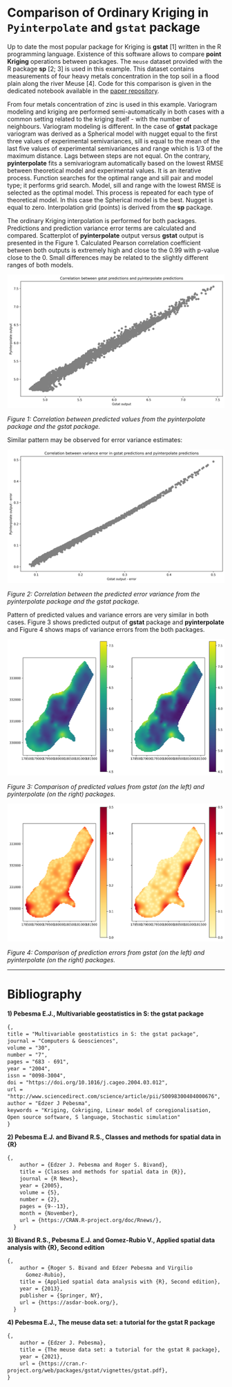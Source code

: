# Comparison of Ordinary Kriging in `Pyinterpolate` and `gstat` package

Up to date the most popular package for Kriging is **gstat** [1] written in the R programming language. Existence of this software allows to compare **point Kriging** operations between packages. The `meuse` dataset provided with the R package **sp** [2; 3] is used in this example. This dataset contains measurements of four heavy metals concentration in the top soil in a flood plain along the river Meuse [4]. Code for this comparison is given in the dedicated notebook available in the [paper repository](https://github.com/SimonMolinsky/pyinterpolate-paper/tree/main/paper-examples/example-gstat-comparison).

From four metals concentration of zinc is used in this example. Variogram modeling and kriging are performed semi-automatically in both cases with a common setting related to the kriging itself - with the number of neighbours. Variogram modeling is different. In the case of **gstat** package variogram was derived as a Spherical model with nugget equal to the first three values of experimental semivariances, sill is equal to the mean of the last five values of experimental semivariances and range which is 1/3 of the maximum distance. Lags between steps are not equal. On the contrary, **pyinterpolate** fits a semivariogram automatically based on the lowest RMSE between theoretical model and experimental values. It is an iterative process. Function searches for the optimal range and sill pair and model type; it performs grid search. Model, sill and range with the lowest RMSE is selected as the optimal model. This process is repeated for each type of theoretical model. In this case the Spherical model is the best. Nugget is equal to zero. Interpolation grid (points) is derived from the **sp** package.

The ordinary Kriging interpolation is performed for both packages. Predictions and prediction variance error terms are calculated and compared. Scatterplot of **pyinterpolate** output versus **gstat** output is presented in the Figure 1. Calculated Pearson correlation coefficient between both outputs is extremely high and close to the 0.99 with p-value close to the 0. Small differences may be related to the slightly different ranges of both models.

 ![Correlation between predicted values from the **pyinterpolate** package and the gstat package.\label{Figure 1}](gstatxpyint.png)
 
*Figure 1: Correlation between predicted values from the pyinterpolate package and the gstat package.*

Similar pattern may be observed for error variance estimates:

 ![Correlation between the predicted error variance from the **pyinterpolate** package and the gstat package.\label{Figure 2}](gstaterrxpyinterr.png)
 
*Figure 2: Correlation between the predicted error variance from the pyinterpolate package and the gstat package.*

 
 Pattern of predicted values and variance errors are very similar in both cases. Figure 3 shows predicted output of **gstat** package and **pyinterpolate** and Figure 4 shows maps of variance errors from the both packages.
 
  ![Comparison of predicted values from gstat (on the left) and pyinterpolate (on the right) packages.\label{Figure 3}](predicted_comparison.png)
  
 *Figure 3: Comparison of predicted values from gstat (on the left) and pyinterpolate (on the right) packages.*
 
  ![Comparison of prediction errors from gstat (on the left) and pyinterpolate (on the right) packages.\label{Figure 4}](errors_comparison.png)
  
*Figure 4: Comparison of prediction errors from gstat (on the left) and pyinterpolate (on the right) packages.*
  
---
  
# Bibliography

**1) Pebesma E.J., Multivariable geostatistics in S: the gstat package**

```
{,
title = "Multivariable geostatistics in S: the gstat package",
journal = "Computers & Geosciences",
volume = "30",
number = "7",
pages = "683 - 691",
year = "2004",
issn = "0098-3004",
doi = "https://doi.org/10.1016/j.cageo.2004.03.012",
url = "http://www.sciencedirect.com/science/article/pii/S0098300404000676",
author = "Edzer J Pebesma",
keywords = "Kriging, Cokriging, Linear model of coregionalisation, Open source software, S language, Stochastic simulation"
}
```

**2) Pebesma E.J. and Bivand R.S., Classes and methods for spatial data in {R}**

```
{,
    author = {Edzer J. Pebesma and Roger S. Bivand},
    title = {Classes and methods for spatial data in {R}},
    journal = {R News},
    year = {2005},
    volume = {5},
    number = {2},
    pages = {9--13},
    month = {November},
    url = {https://CRAN.R-project.org/doc/Rnews/},
  }
```

**3) Bivand R.S., Pebesma E.J. and Gomez-Rubio V., Applied spatial data analysis with {R}, Second edition**

```
{,
    author = {Roger S. Bivand and Edzer Pebesma and Virgilio
      Gomez-Rubio},
    title = {Applied spatial data analysis with {R}, Second edition},
    year = {2013},
    publisher = {Springer, NY},
    url = {https://asdar-book.org/},
  }
```

**4) Pebesma E.J., The meuse data set: a tutorial for the gstat R package**

```
{,
    author = {Edzer J. Pebesma},
    title = {The meuse data set: a tutorial for the gstat R package},
    year = {2021},
    url = {https://cran.r-project.org/web/packages/gstat/vignettes/gstat.pdf},
}
```